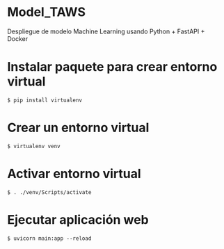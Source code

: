 # Model_TAWS
Despliegue de modelo Machine Learning usando Python + FastAPI + Docker

# Instalar paquete para crear entorno virtual
```
$ pip install virtualenv
```

# Crear un entorno virtual
```
$ virtualenv venv
```

# Activar entorno virtual
```
$ . ./venv/Scripts/activate
```

# Ejecutar aplicación web
```
$ uvicorn main:app --reload
```
